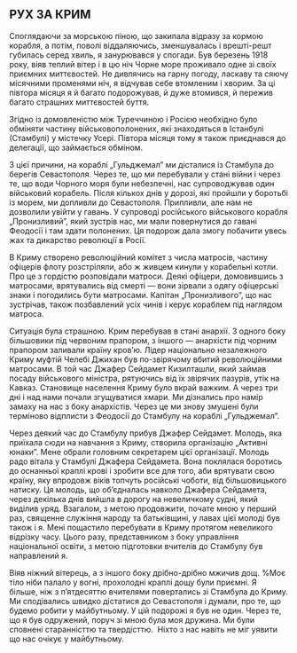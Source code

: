 ## РУХ ЗА КРИМ

Споглядаючи за морською піною, що закипала відразу за кормою корабля, а потім, поволі віддаляючись, зменшувалась і врешті-решт губилась серед хвиль, я занурювався у спогади.
Був березень 1918 року, віяв теплий вітер і в цю ніч Чорне море проживало одне зі своїх приємних миттєвостей.
Не дивлячись на гарну погоду, ласкаву та сяючу місячними променями ніч, я відчував себе втомленим і хворим.
За ці півтора місяця я й багато подорожував, й дуже втомився, й пережив багато страшних миттєвостей буття.

Згідно із домовленістю між Туреччиною і Росією необхідно було обміняти частину військовополонених, які знаходяться в Істанбулі (Стамбулі) у містечку Усері.
Півтора місяця тому я також приєднався до делегації, що займається обміном.

З цієї причини, на кораблі „Гульджемал” ми дісталися із Стамбула до берегів Севастополя.
Через те, що ми перебували у стані війни і через те, що води Чорного моря були небезпечні, нас супроводжував один військовий корабель.
Після кількох днів у дорозі, які пройшли у боротьбі із морем, ми допливли до Севастополя.
Припливли, але нам не дозволили увійти у гавань.
У супроводі російського військового корабля „Пронизливий”, який зустрів нас, ми мали повернутися до гавані Феодосії і там здати полонених.
Ця подорож дала змогу побачити увесь жах та дикарство революції в Росії.

В Криму створено революційний комітет з числа матросів, частину офіцерів флоту розстріляли, або ж живцем кинули у корабельні котли.
Про це з гордістю розповідали матроси.
Деякі офіцери, домовившись з матросами, врятувались від смерті — вони зірвали з одягу офіцерські знаки і погодились бути матросами.
Капітан „Пронизливого”, що нас зустрічав, також позбавлений усіх чинів і керує кораблем під наглядом матроса.

Ситуація була страшною.
Крим перебував в стані анархії.
З одного боку більшовики під червоним прапором, з іншого — анархісти під чорним прапором заливали країну кров’ю.
Лідер національно незалежного Криму муфтій Челебі Джихан був по-звірячому вбитий революційними матросами.
В той час Джафер Сейдамет Кизилташли, який займав посаду військового міністра, рятуючись від їх звірячих пазурів, утік на Кавказ.
Становище населення Криму було вкрай важким.
А через три дні і над нами почали згущуватися хмари.
Ми дізнались про намір замаху на нас з боку анархістів.
Через це ми знову змушені були терміново відплисти з Феодосії до Стамбулу на кораблі „Гульджемал”.

Через деякий час до Стамбулу прибув Джафер Сейдамет.
Молодь, яка приїхала сюди на навчання з Криму, створила організацію „Активні юнаки”.
Мене обрали головним секретарем цієї органiзацiї.
Молодь радо вітала у Стамбулі Джафера Сейдамета.
Вона поклялася боротись до оснанньої краплі крові і зробити все для того, аби врятувати свою країну, яку впродовж віків топчуть російські чоботи, від більшовицького натиску.
Ця молодь, що об’єдналась навколо Джафера Сейдамета, через декілька днів вийшла в дорогу на невеличкому судні, який виділив уряд.
Взагалом, з метою продовжити, почате мною у перший раз, священне служіння народу та батьківщині, у лавах цієї молоді був також і я.
Мені пощастило перебувати в Криму протягом невеликого відрізку часу.
Цього разу, представником з боку управління національної освіти, з метою підготовки вчителів до Стамбулу був направлений я.

Віяв ніжний вітерець, а з іншого боку дрібно-дрібно мжичив дощ.
%Моє тіло ніби палало у вогні, прохолодні краплі дощу були приємнi.
Я  більше, ніж з п’ятдесяттю вчителями повертались зі Стамбула до Криму.
Ми сподівались швидко дістатися до Севастополя і думали, про те, що будемо робити у майбутньому.
У цій подорожі я був не один.
Через те, що я був одружений, поруч зі мною була моя дружина.
Ми були сповнені старанністтю та твердісттю. 
Ніхто з нас навіть не міг уявити що нас очікує у майбутньому.